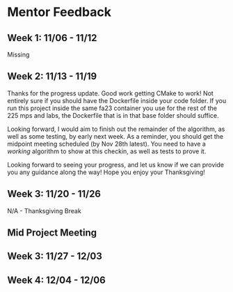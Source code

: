 # Mentor Feedback

## Week 1: 11/06 - 11/12
Missing

## Week 2: 11/13 - 11/19
Thanks for the progress update. Good work getting CMake to work! Not entirely sure if you should have the Dockerfile inside your code folder. If you run this project inside the same fa23 container you use for the rest of the 225 mps and labs, the Dockerfile that is in that base folder should suffice. 

Looking forward, I would aim to finish out the remainder of the algorithm, as well as some testing, by early next week. As a reminder, you should get the midpoint meeting scheduled (by Nov 28th latest). You need to have a *working* algorithm to show at this checkin, as well as tests to prove it. 

Looking forward to seeing your progress, and let us know if we can provide you any guidance along the way! Hope you enjoy your Thanksgiving!

## Week 3: 11/20 - 11/26
N/A - Thanksgiving Break

## Mid Project Meeting

## Week 3: 11/27 - 12/03

## Week 4: 12/04 - 12/06